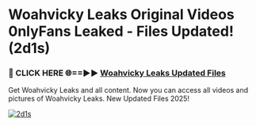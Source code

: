 # Woahvicky Leaks Original Videos 0nlyFans Leaked - Files Updated! (2d1s)

<h3>🔴 CLICK HERE 🌐==►► <a href="https://tinyurl.com/x26r9saj" rel="nofollow">Woahvicky Leaks Updated Files</a></h3>

Get Woahvicky Leaks and all content. Now you can access all videos and pictures of Woahvicky Leaks. New Updated Files 2025!

[![2d1s](https://i.imgur.com/LkgZPqh.gif)](https://tinyurl.com/x26r9saj)
